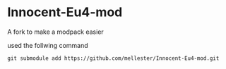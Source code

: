# Innocent-Eu4-mod
A fork to make a modpack easier

used the follwing command
```
git submodule add https://github.com/mellester/Innocent-Eu4-mod.git
```
